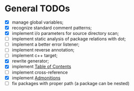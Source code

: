 # General TODOs

- [x] manage global variables;
- [x] recognize standard comment patterns;
- [x] implement i/o parameters for source directory scan;
- [ ] implement static analysis of package relations with dot;
- [ ] implement a better error listener;
- [ ] implement reverse annotation;
- [ ] implement c++ target;
- [x] rewrite generator;
- [x] implement [Table of Contents](https://www.markdownguide.org/hacks/#table-of-contents)
- [ ] implement cross-reference
- [x] implement [Admonitions](https://www.markdownguide.org/hacks/#admonitions)
- [ ] fix packages with proper path (a package can be nested)
